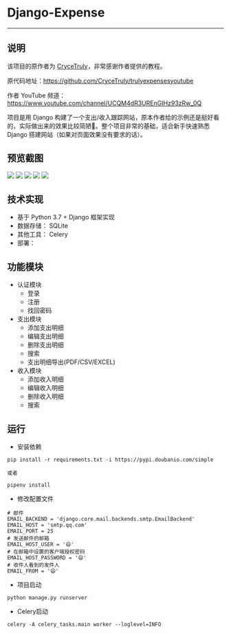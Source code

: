 # Django-Expense

------

## 说明

该项目的原作者为 [CryceTruly](https://github.com/CryceTruly)，非常感谢作者提供的教程。

原代码地址：https://github.com/CryceTruly/trulyexpensesyoutube

作者 YouTube 频道：https://www.youtube.com/channel/UCQM4dR3UREnGIHz93zRw_0Q

项目是用 Django 构建了一个支出/收入跟踪网站，原本作者给的示例还是挺好看的，实际做出来的效果比较简陋🤣。整个项目非常的基础，适合新手快速熟悉 Django 搭建网站（如果对页面效果没有要求的话）。

## 预览截图

![](https://github.com/YDongY/code_snippets/blob/master/Django_Expenses/assets/login.png)
![](https://github.com/YDongY/code_snippets/blob/master/Django_Expenses/assets/register.png)
![](https://github.com/YDongY/code_snippets/blob/master/Django_Expenses/assets/rest-password.png)
![](https://github.com/YDongY/code_snippets/blob/master/Django_Expenses/assets/expense-index.png)
![](https://github.com/YDongY/code_snippets/blob/master/Django_Expenses/assets/expense-edit.png)

## 技术实现

- 基于 Python 3.7 + Django 框架实现
- 数据存储： SQLite
- 其他工具： Celery
- 部署：

## 功能模块

- 认证模块
    - 登录
    - 注册
    - 找回密码
- 支出模块
    - 添加支出明细
    - 编辑支出明细
    - 删除支出明细
    - 搜索
    - 支出明细导出(PDF/CSV/EXCEL)
- 收入模块
    - 添加收入明细
    - 编辑收入明细
    - 删除收入明细
    - 搜索

## 运行

- 安装依赖

```shell script
pip install -r requirements.txt -i https://pypi.doubanio.com/simple

或者

pipenv install
```

- 修改配置文件

```config
# 邮件
EMAIL_BACKEND = 'django.core.mail.backends.smtp.EmailBackend'
EMAIL_HOST = 'smtp.qq.com'
EMAIL_PORT = 25
# 发送邮件的邮箱
EMAIL_HOST_USER = '😄'
# 在邮箱中设置的客户端授权密码
EMAIL_HOST_PASSWORD = '😄'
# 收件人看到的发件人
EMAIL_FROM = '😄'
```

- 项目启动

```shell script
python manage.py runserver 
```

- Celery启动

```shell script
celery -A celery_tasks.main worker --loglevel=INFO
```
